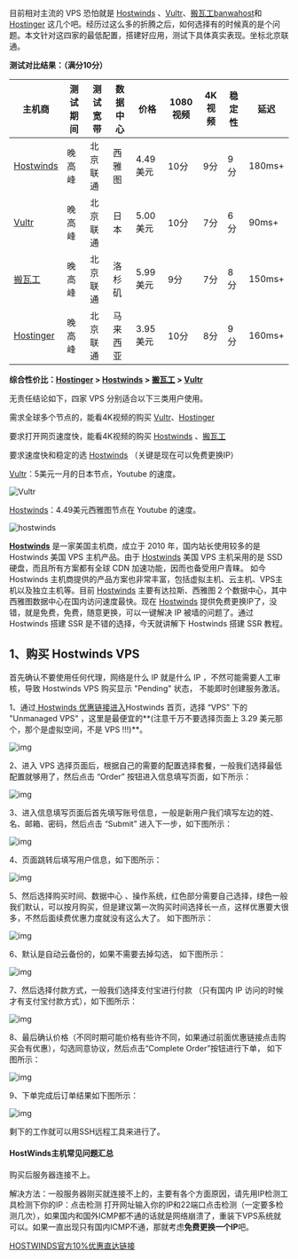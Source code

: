 目前相对主流的 VPS 恐怕就是 [Hostwinds](https://affiliates.hostwinds.com/hostwinds.php?id=7011&tid2=github&url=1224) 、[Vultr](https://www.vultr.com/?ref=8169047)、[搬瓦工banwahost](https://bwh88.net/aff.php?aff=54381&pid=94)和 [Hostinger](https://www.hostg.xyz/aff_c?offer_id=6&aff_id=18493&aff_sub=GitHub&url_id=39) 这几个吧。经历过这么多的折腾之后，如何选择有的时候真的是个问题。本文针对这四家的最低配置，搭建好应用，测试下具体真实表现。坐标北京联通。



**测试对比结果：（满分10分）**

| 主机商                                                       | 测试期间 | 测试宽带 | 数据中心 | 价格     | 1080视频 | 4K视频 | 稳定性 | 延迟   |
| ------------------------------------------------------------ | -------- | -------- | -------- | -------- | -------- | ------ | ------ | ------ |
| [Hostwinds](https://affiliates.hostwinds.com/hostwinds.php?id=7011&tid2=github&url=1224) | 晚高峰   | 北京联通 | 西雅图   | 4.49美元 | 10分     | 9分    | 9分    | 180ms+ |
| [Vultr](https://www.vultr.com/?ref=8169047)                  | 晚高峰   | 北京联通 | 日本     | 5.00美元 | 10分     | 7分    | 6分    | 90ms+  |
| [搬瓦工](https://bwh88.net/aff.php?aff=54381&pid=94)         | 晚高峰   | 北京联通 | 洛杉矶   | 5.99美元 | 9分      | 7分    | 8分    | 150ms+ |
| [Hostinger](https://www.hostg.xyz/aff_c?offer_id=6&aff_id=18493&aff_sub=GitHub&url_id=39) | 晚高峰   | 北京联通 | 马来西亚 | 3.95美元 | 10分     | 8分    | 9分    | 160ms+ |

**综合性价比：[Hostinger](https://www.hostg.xyz/aff_c?offer_id=6&aff_id=18493&aff_sub=GitHub&url_id=39) > [Hostwinds](https://affiliates.hostwinds.com/hostwinds.php?id=7011&tid2=github&url=1224) > [搬瓦工](https://bwh88.net/aff.php?aff=54381&pid=94) > [Vultr](https://www.vultr.com/?ref=8169047)**

无责任结论如下，四家 VPS 分别适合以下三类用户使用。

需求全球多个节点的，能看4K视频的购买 [Vultr](https://www.vultr.com/?ref=8169047)、[Hostinger](https://www.hostg.xyz/aff_c?offer_id=6&aff_id=18493&aff_sub=GitHub&url_id=39)

要求打开网页速度快，能看4K视频的购买 [Hostwinds](https://affiliates.hostwinds.com/hostwinds.php?id=7011&tid2=github&url=1224) 、[搬瓦工](https://bwh88.net/aff.php?aff=54381&pid=94)

要求速度快和稳定的选 [Hostwinds](https://affiliates.hostwinds.com/hostwinds.php?id=7011&tid2=github&url=1224) （关键是现在可以免费更换IP）

[Vultr](https://www.vultr.com/?ref=8169047)：5美元一月的日本节点，Youtube 的速度。

![Vultr](https://user-images.githubusercontent.com/58024702/70025473-27054f00-15d8-11ea-939e-b1c1ee1080de.jpg)

[Hostwinds](https://affiliates.hostwinds.com/hostwinds.php?id=7011&tid2=github&url=1224)：4.49美元西雅图节点在 Youtube 的速度。

![hostwinds](https://user-images.githubusercontent.com/58024702/70025482-2a003f80-15d8-11ea-96e2-9f84c3213ee7.jpg)



[**Hostwinds**](https://affiliates.hostwinds.com/hostwinds.php?id=7011&tid2=github&url=1216) 是一家美国主机商，成立于 2010 年，国内站长使用较多的是 Hostwinds 美国 VPS 主机产品。由于 [Hostwinds](https://affiliates.hostwinds.com/hostwinds.php?id=7011&tid2=github&url=1224) 美国 VPS 主机采用的是 SSD 硬盘，而且所有方案都有全球 CDN 加速功能，因而也备受用户青睐。 如今 Hostwinds 主机商提供的产品方案也非常丰富，包括虚拟主机、云主机、VPS主机以及独立主机等。目前 [Hostwinds](https://affiliates.hostwinds.com/hostwinds.php?id=7011&tid2=github&url=1216) 主要有达拉斯、西雅图 2 个数据中心，其中西雅图数据中心在国内访问速度最快。现在 [Hostwinds](https://affiliates.hostwinds.com/hostwinds.php?id=7011&tid2=github&url=1224) 提供免费更换IP了，没错，就是免费，免费，随意更换，可以一键解决 IP 被墙的问题了。通过 Hostwinds 搭建 SSR 是不错的选择，今天就讲解下 Hostwinds 搭建 SSR 教程。

## 1、购买 Hostwinds VPS

首先确认不要使用任何代理，网络是什么 IP 就是什么 IP ，不然可能需要人工审核，导致 Hostwinds VPS 购买显示 "Pending" 状态， 不能即时创建服务激活。

1、通过[ Hostwinds 优惠链接进入](https://affiliates.hostwinds.com/hostwinds.php?id=7011&tid2=github&url=1224)Hostwinds 首页，选择 “VPS” 下的 "Unmanaged VPS" ，这里是最便宜的**(注意千万不要选择页面上 3.29 美元那个，那个是虚拟空间，不是 VPS !!!)**。

![img](https://user-images.githubusercontent.com/52620310/62405902-216e0d00-b5d6-11e9-8361-a3a75797b52f.jpg)

2、进入 VPS 选择页面后，根据自己的需要的配置选择套餐，一般我们选择最低配置就够用了，然后点击 “Order” 按钮进入信息填写页面，如下所示：

![img](https://user-images.githubusercontent.com/52620310/62405905-27fc8480-b5d6-11e9-85d3-70c4f202ef17.jpg)

3、进入信息填写页面后首先填写账号信息，一般是新用户我们填写左边的姓、名、邮箱、密码，然后点击 “Submit” 进入下一步，如下图所示：

![img](https://user-images.githubusercontent.com/52620310/62405907-2cc13880-b5d6-11e9-8dd3-bca5e119f97d.jpg)

4、页面跳转后填写用户信息，如下图所示：

![img](https://user-images.githubusercontent.com/52620310/62405909-321e8300-b5d6-11e9-8efc-d25563e38ea1.jpg)

5、然后选择购买时间、数据中心 、操作系统，红色部分需要自己选择，绿色一般我们默认，可以按月购买，但是建议第一次购买时间选择长一点，这样优惠要大很多，不然后面续费优惠力度就没有这么大了。 如下图所示：

![img](https://user-images.githubusercontent.com/52620310/62405910-36e33700-b5d6-11e9-916a-21611cae95ba.jpg)

6、默认是自动云备份的，如果不需要去掉勾选， 如下图所示：

![img](https://user-images.githubusercontent.com/52620310/62405913-3c408180-b5d6-11e9-908d-d475887eda70.jpg)

7、然后选择付款方式，一般我们选择支付宝进行付款 （只有国内 IP 访问的时候才有支付宝付款方式），如下图所示：

![img](https://user-images.githubusercontent.com/52620310/62405915-406c9f00-b5d6-11e9-90d8-7eed10538637.jpg)

8、最后确认价格（不同时期可能价格有些许不同，如果通过前面优惠链接点击购买会有优惠），勾选同意协议，然后点击“Complete Order”按钮进行下单， 如下图所示：

![img](https://user-images.githubusercontent.com/52620310/62405916-4498bc80-b5d6-11e9-8ecd-77d1f9587e94.jpg)

9、下单完成后订单结果如下图所示：

![img](https://user-images.githubusercontent.com/52620310/62405918-482c4380-b5d6-11e9-970d-4fce99d5d1e6.jpg)

剩下的工作就可以用SSH远程工具来进行了。



#### HostWinds主机常见问题汇总

购买后服务器连接不上。

解决方法：一般服务器刚买就连接不上的，主要有各个方面原因，请先用IP检测工具检测下你的IP：点击检测 打开网址输入你的IP和22端口点击检测（一定要多检测几次），如果国内和国外ICMP都不通的话就是网络崩溃了，重装下VPS系统就可以。如果一直出现只有国内ICMP不通，那就考虑**免费更换一个IP**吧。

[HOSTWINDS官方10%优惠直达链接](https://affiliates.hostwinds.com/hostwinds.php?id=7011&tid2=github&url=1224)